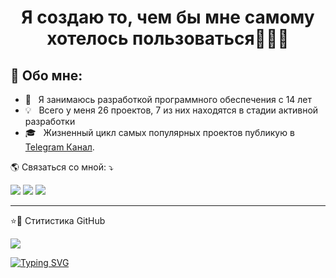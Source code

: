 <h1 align="center"> Я создаю то, чем бы мне самому хотелось пользоваться👨🏻‍💻</h1>



## 📑 Обо мне:

- 🌱 &nbsp; Я занимаюсь разработкой программного обеспечения с 14 лет
- 💡 &nbsp; Всего у меня 26 проектов, 7 из них находятся в стадии активной разработки
- 🎓 &nbsp; Жизненный цикл самых популярных проектов публикую в <a href="https://t.me/botgen_group">Telegram Канал</a>.

<p align="left">
🌎 Связаться со мной: ⤵️
</p>


<p align="left">
  <a href="https://t.me/botgen_helper" alt="Telegram" target="_blank">
  <img src="https://img.shields.io/badge/Telegram-0077B5?style=for-the-badge&logo=telegram&logoColor=white" /></a>
  
  <a href="https://www.instagram.com/_fedosssss_/" alt="Instagram" target="_blank">
  <img src="https://img.shields.io/badge/Instagram-E238A7?style=for-the-badge&logo=instagram&logoColor=white"/></a>
  

  <a href="https://www.tiktok.com/@_fedosssss_" alt="TikTok" target="_blank">
  <img src="https://img.shields.io/badge/TikTok-000000?style=for-the-badge&logo=tiktok&logoColor=white"/></a>
   
</p>  

---

<p align="left">
⭐🚀 Ститистика GitHub 
</p>  

<a href="https://github.com/fedosssss">
  <img align="center" src="https://github-readme-stats.vercel.app/api/top-langs/?username=fedosssss&theme=dracula&hide_langs_below=1" />
</a>


[![Typing SVG](https://readme-typing-svg.herokuapp.com?color=%2336BCF7&lines=Спасибо+за+просмотр🫂)](https://git.io/typing-svg)
